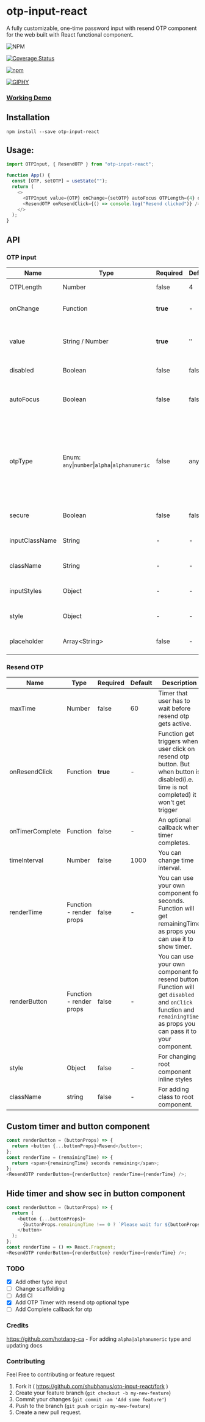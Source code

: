 # otp-input-react

A fully customizable, one-time password input with resend OTP component for the web built with React functional component.

![NPM](https://img.shields.io/npm/l/otp-input-react?style=flat-square)

<!-- [![Build Status](https://travis-ci.org/shubhanus/otp-input-react.svg?branch=master)](https://travis-ci.org/shubhanus/otp-input-react) -->

[![Coverage Status](https://coveralls.io/repos/github/shubhanus/otp-input-react/badge.svg?branch=master)](https://coveralls.io/github/shubhanus/otp-input-react?branch=master)

[![npm](https://img.shields.io/npm/v/otp-input-react?style=flat-square)](https://badge.fury.io/js/otp-input-react)

[![GIPHY](https://media.giphy.com/media/kbbmyfMT282BIPe8Yq/giphy.gif)](https://shubhanus.github.io/otp-input-react/)

### [Working Demo](https://shubhanus.github.io/otp-input-react/)

## Installation

```
npm install --save otp-input-react
```

## Usage:

```javascript
import OTPInput, { ResendOTP } from "otp-input-react";

function App() {
  const [OTP, setOTP] = useState("");
  return (
    <>
      <OTPInput value={OTP} onChange={setOTP} autoFocus OTPLength={4} otpType="number" disabled={false} secure />
      <ResendOTP onResendClick={() => console.log("Resend clicked")} />
    </>
  );
}
```

## API

### OTP input

| Name           | Type                                           | Required | Default | Description                                                                                                                  | Status  |
| -------------- | ---------------------------------------------- | -------- | ------- | ---------------------------------------------------------------------------------------------------------------------------- | ------- |
| OTPLength      | Number                                         | false    | 4       | Number of input boxes.                                                                                                       | Working |
| onChange       | Function                                       | **true** | -       | Returns OTP code typed in inputs.                                                                                            | Working |
| value          | String / Number                                | **true** | ''      | The value of the otp passed into the component.                                                                              | Working |
| disabled       | Boolean                                        | false    | false   | Disables all the inputs.                                                                                                     | Working |
| autoFocus      | Boolean                                        | false    | false   | Auto focuses input on initial page load.                                                                                     | Working |
| otpType        | Enum: `any`\|`number`\|`alpha`\|`alphanumeric` | false    | any     | `any` - allows any value. `number` - allow only numbers. `alpha` - allows only `a-zA-Z`. `alphanumeric` - allows `0-9a-zA-z` | Working |
| secure         | Boolean                                        | false    | false   | Change input type to password.                                                                                               | Working |
| inputClassName | String                                         | -        | -       | Class for root element.                                                                                                      | Working |
| className      | String                                         | -        | -       | Class for root element.                                                                                                      | Working |
| inputStyles    | Object                                         | -        | -       | Styles for input element.                                                                                                    | Working |
| style          | Object                                         | -        | -       | Styles for root element.                                                                                                     | Working |
| placeholder    | Array\<String\>                                | false    | -       | Placeholder value of each input.                                                                                             | Working |

### Resend OTP

| Name            | Type                    | Required | Default | Description                                                                                                                                                           | Status  |
| --------------- | ----------------------- | -------- | ------- | --------------------------------------------------------------------------------------------------------------------------------------------------------------------- | ------- |
| maxTime         | Number                  | false    | 60      | Timer that user has to wait before resend otp gets active.                                                                                                            | Working |
| onResendClick   | Function                | **true** | -       | Function get triggers when user click on resend otp button. But when button is disabled(i.e. time is not completed) it won't get trigger                              | Working |
| onTimerComplete | Function                | false    | -       | An optional callback when timer completes.                                                                                                                            | Working |
| timeInterval    | Number                  | false    | 1000    | You can change time interval.                                                                                                                                         | Working |
| renderTime      | Function - render props | false    | -       | You can use your own component for seconds. Function will get remainingTime as props you can use it to show timer.                                                    | Working |
| renderButton    | Function - render props | false    | -       | You can use your own component for resend button. Function will get `disabled` and `onClick` function and `remainingTime` as props you can pass it to your component. | Working |
| style           | Object                  | false    | -       | For changing root component inline styles                                                                                                                             | Working |
| className       | string                  | false    | -       | For adding class to root component.                                                                                                                                   | Working |

## Custom timer and button component

```javascript
const renderButton = (buttonProps) => {
  return <button {...buttonProps}>Resend</button>;
};
const renderTime = (remainingTime) => {
  return <span>{remainingTime} seconds remaining</span>;
};
<ResendOTP renderButton={renderButton} renderTime={renderTime} />;
```

## Hide timer and show sec in button component

```javascript
const renderButton = (buttonProps) => {
  return (
    <button {...buttonProps}>
      {buttonProps.remainingTime !== 0 ? `Please wait for ${buttonProps.remainingTime} sec` : "Resend"}
    </button>
  );
};
const renderTime = () => React.Fragment;
<ResendOTP renderButton={renderButton} renderTime={renderTime} />;
```

### TODO

- [x] Add other type input
- [ ] Change scaffolding
- [ ] Add CI
- [x] Add OTP Timer with resend otp optional type
- [ ] Add Complete callback for otp

### Credits

https://github.com/hotdang-ca - For adding `alpha|alphanumeric` type and updating docs

### Contributing

Feel Free to contributing or feature request

1. Fork it ( https://github.com/shubhanus/otp-input-react/fork )
2. Create your feature branch (`git checkout -b my-new-feature`)
3. Commit your changes (`git commit -am 'Add some feature'`)
4. Push to the branch (`git push origin my-new-feature`)
5. Create a new pull request.
